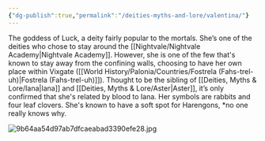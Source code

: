 ```yaml
---
{"dg-publish":true,"permalink":"/deities-myths-and-lore/valentina/"}
---
```



The goddess of Luck, a deity fairly popular to the mortals. She’s one of the deities who chose to stay around the [[Nightvale/Nightvale Academy\|Nightvale Academy]]. However, she is one of the few that's known to stay away from the confining walls, choosing to have her own place within Vixgate ([[World History/Palonia/Countries/Fostrela (Fahs-trel-uh)\|Fostrela (Fahs-trel-uh)]]). Thought to be the sibling of [[Deities, Myths & Lore/Iana\|Iana]] and [[Deities, Myths & Lore/Aster\|Aster]], it’s only confirmed that she's related by blood to Iana. Her symbols are rabbits and four leaf clovers. She's known to have a soft spot for Harengons, *no one really knows why.

![9b64aa54d97ab7dfcaeabad3390efe28.jpg](/img/user/Images/9b64aa54d97ab7dfcaeabad3390efe28.jpg)